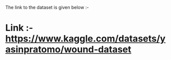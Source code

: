 The link to the dataset is given below :-

# Link :- https://www.kaggle.com/datasets/yasinpratomo/wound-dataset